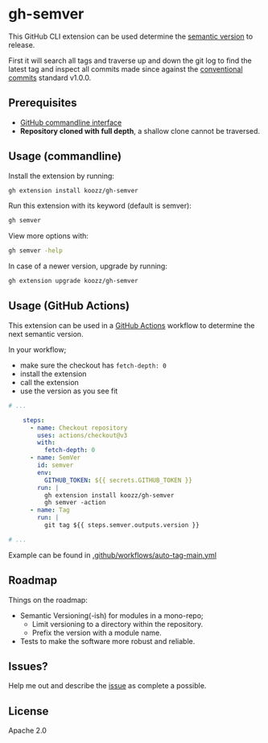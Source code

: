 # gh-semver

This GitHub CLI extension can be used determine the [semantic version] to
release.

First it will search all tags and traverse up and down the git log to find the
latest tag and inspect all commits made since against the [conventional commits]
standard v1.0.0.

## Prerequisites

* [GitHub commandline interface]
* **Repository cloned with full depth**, a shallow clone cannot be traversed.

## Usage (commandline)

Install the extension by running:

```bash
gh extension install koozz/gh-semver
```

Run this extension with its keyword (default is semver):

```bash
gh semver
```

View more options with:

```bash
gh semver -help
```

In case of a newer version, upgrade by running:

```bash
gh extension upgrade koozz/gh-semver
```

## Usage (GitHub Actions)

This extension can be used in a [GitHub Actions] workflow to determine the next
semantic version.

In your workflow;

* make sure the checkout has `fetch-depth: 0`
* install the extension
* call the extension
* use the version as you see fit

```yaml
# ...

    steps:
      - name: Checkout repository
        uses: actions/checkout@v3
        with:
          fetch-depth: 0
      - name: SemVer
        id: semver
        env:
          GITHUB_TOKEN: ${{ secrets.GITHUB_TOKEN }}
        run: |
          gh extension install koozz/gh-semver
          gh semver -action
      - name: Tag
        run: |
          git tag ${{ steps.semver.outputs.version }}

# ...
```

Example can be found in [.github/workflows/auto-tag-main.yml][workflow]

## Roadmap

Things on the roadmap:

* Semantic Versioning(-ish) for modules in a mono-repo;
  * Limit versioning to a directory within the repository.
  * Prefix the version with a module name.
* Tests to make the software more robust and reliable.

## Issues?

Help me out and describe the [issue] as complete a possible.

## License

Apache 2.0

<!-- Markdown links -->
[conventional commits]: https://www.conventionalcommits.org/en/v1.0.0/
[GitHub Actions]: https://docs.github.com/en/actions
[GitHub commandline interface]: https://cli.github.com/
[issue]: https://github.com/koozz/gh-semver/issues/new/choose
[semantic version]: https://semver.org/
[workflow]: .github/workflows/auto-tag-main.yml
